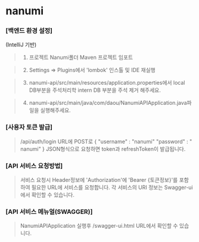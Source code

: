 # nanumi

### [백엔드 환경 설정]
(IntelliJ 기반)
> 1. 프로젝트 Nanumi폴더 Maven 프로젝트 임포트

> 2. Settings => Plugins에서 'lombok' 인스톨 및 IDE 재실행

> 3. nanumi-api/src/main/resources/application.properties에서 local DB부분을 주석처리학 intern DB 부분을 주석 제거 해주세요.

> 4. nanumi-api/src/main/java/com/daou/NanumiAPIApplication.java파일을 실행해주세요.


### [사용자 토큰 발급]
> /api/auth/login URL에 POST로
> {
> 	"username" : "nanumi"
> 	"password" : " nanumi"
> }
> JSON형식으로 요청하면 token과 refreshToken이 발급됩니다.


### [API 서비스 요청방법]
> 서비스 요청시 Header정보에 'Authorization'에 'Bearer {토큰정보}'를 포함하여 필요한 URL에 서비스를 요청합니다.
> 각 서비스의 URI 정보는 Swagger-ui에서 확인할 수 있습니다.


### [API 서비스 메뉴얼(SWAGGER)]
> NanumiAPIApplication 실행후 /swagger-ui.html URL에서 확인할 수 있습니다.


